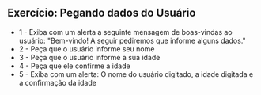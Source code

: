 ## Exercício: Pegando dados do Usuário

- 1 - Exiba com um alerta a seguinte mensagem de boas-vindas ao usuário: "Bem-vindo! A seguir pediremos que informe alguns dados."
- 2 - Peça que o usuário informe seu nome
- 3 - Peça que o usuário informe a sua idade
- 4 - Peça que ele confirme a idade
- 5 - Exiba com um alerta: O nome do usuário digitado, a idade digitada e a confirmação da idade
